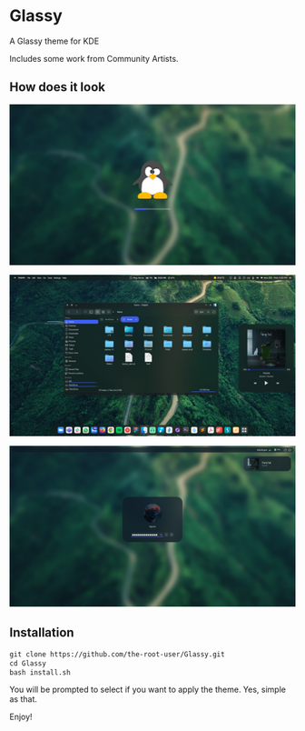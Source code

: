 
# Glassy

A Glassy theme for KDE

Includes some work from Community Artists.

<!-- ![Cover](wallpapers/Glassy/cover.png) -->

## How does it look

![SplashScreen](look-and-feel/Glassy/contents/previews/splash.png)

![DefaultHome](look-and-feel/Glassy/contents/previews/fullscreenpreview.jpg)

![lockscreen](lockscreen.png)

## Installation

```shell
git clone https://github.com/the-root-user/Glassy.git
cd Glassy
bash install.sh
```
You will be prompted to select if you want to apply the theme.
Yes, simple as that.

Enjoy!
